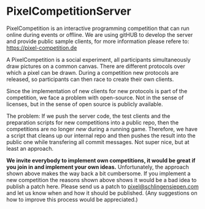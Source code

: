 # PixelCompetitionServer

PixelCompetition is an interactive programming competition that can run online during events or offline. We are using gitHUB to develop the server and provide public sample clients, for more information please refere to: https://pixel-competition.de

A PixelCompetition is a social experiment, all participants simultaneously draw pictures on a common canvas. There are different protocols over which a pixel can be drawn. During a competition new protocols are released, so participants can then race to create their own clients.

Since the implementation of new clients for new protocols is part of the competition, we face a problem with open-source. Not in the sense of licenses, but in the sense of open source is publicly available.

The problem: If we push the server code, the test clients and the preparation scripts for new competitions into a public repo, then the competitions are no longer *new* during a running game. Therefore, we have a script that cleans up our internal repo and then pushes the result into the public one while transfering all commit messages. Not super nice, but at least an approach.

**We invite everybody to implement own competitions, it would be great if you join in and implement your own ideas.** Unfortunately, the approach shown above makes the way back a bit cumbersome. If you implement a new competition the reasons shown above shows it would be a bad idea to publish a patch here. Please send us a patch to pixel@schlingensiepen.com and let us know when and how it should be published. (Any suggestions on how to improve this process would be appreciated.)
